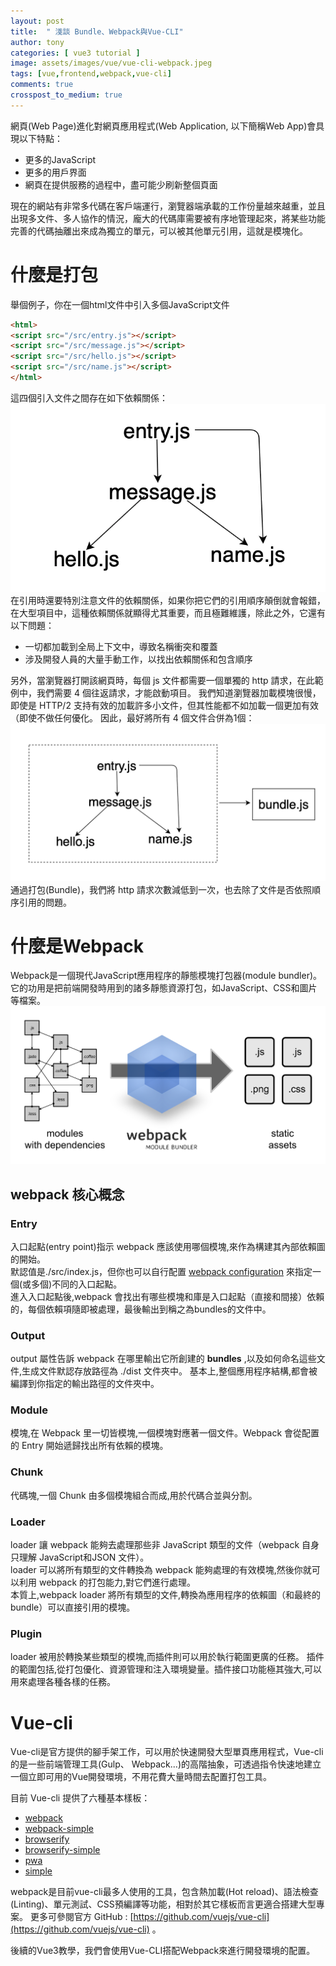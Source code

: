 ```yaml
---
layout: post
title:  " 淺談 Bundle、Webpack與Vue-CLI"
author: tony
categories: [ vue3 tutorial ]
image: assets/images/vue/vue-cli-webpack.jpeg
tags: [vue,frontend,webpack,vue-cli]
comments: true
crosspost_to_medium: true
---
```

網頁(Web Page)進化對網頁應用程式(Web Application, 以下簡稱Web App)會具現以下特點：
- 更多的JavaScript
- 更多的用戶界面
- 網頁在提供服務的過程中，盡可能少刷新整個頁面

現在的網站有非常多代碼在客戶端運行，瀏覽器端承載的工作份量越來越重，並且出現多文件、多人協作的情況，龐大的代碼庫需要被有序地管理起來，將某些功能完善的代碼抽離出來成為獨立的單元，可以被其他單元引用，這就是模塊化。

# 什麼是打包
舉個例子，你在一個html文件中引入多個JavaScript文件
```html
<html>
<script src="/src/entry.js"></script>
<script src="/src/message.js"></script>
<script src="/src/hello.js"></script>
<script src="/src/name.js"></script>
</html>
```
這四個引入文件之間存在如下依賴關係：  
![import-dependancy](../../assets/images/vue/import-dependency.jpg)
在引用時還要特別注意文件的依賴關係，如果你把它們的引用順序顛倒就會報錯，在大型項目中，這種依賴關係就顯得尤其重要，而且極難維護，除此之外，它還有以下問題：
- 一切都加載到全局上下文中，導致名稱衝突和覆蓋
- 涉及開發人員的大量手動工作，以找出依賴關係和包含順序

另外，當瀏覽器打開該網頁時，每個 js 文件都需要一個單獨的 http 請求，在此範例中，我們需要 4 個往返請求，才能啟動項目。
我們知道瀏覽器加載模塊很慢，即使是 HTTP/2 支持有效的加載許多小文件，但其性能都不如加載一個更加有效（即使不做任何優化。
因此，最好將所有 4 個文件合併為1個：  
![after-bundle](../../assets/images/vue/after-bundle.jpg)
通過打包(Bundle)，我們將 http 請求次數減低到一次，也去除了文件是否依照順序引用的問題。

# 什麼是Webpack
Webpack是一個現代JavaScript應用程序的靜態模塊打包器(module bundler)。它的功用是把前端開發時用到的諸多靜態資源打包，如JavaScript、CSS和圖片等檔案。  
![webpack-flow](../../assets/images/vue/webpack-flow.png)

## webpack 核心概念
### Entry 
入口起點(entry point)指示 webpack 應該使用哪個模塊,來作為構建其內部依賴圖的開始。  
默認值是./src/index.js，但你也可以自行配置 [webpack configuration](https://webpack.docschina.org/configuration) 來指定一個(或多個)不同的入口起點。  
進入入口起點後,webpack 會找出有哪些模塊和庫是入口起點（直接和間接）依賴的，每個依賴項隨即被處理，最後輸出到稱之為bundles的文件中。  
### Output 
output 屬性告訴 webpack 在哪里輸出它所創建的 __bundles__ ,以及如何命名這些文件,生成文件默認存放路徑為 ./dist 文件夾中。
基本上,整個應用程序結構,都會被編譯到你指定的輸出路徑的文件夾中。
### Module 
模塊,在 Webpack 里一切皆模塊,一個模塊對應著一個文件。Webpack 會從配置的 Entry 開始遞歸找出所有依賴的模塊。
### Chunk 
代碼塊,一個 Chunk 由多個模塊組合而成,用於代碼合並與分割。
### Loader 
loader 讓 webpack 能夠去處理那些非 JavaScript 類型的文件（webpack 自身只理解 JavaScript和JSON 文件）。  
loader 可以將所有類型的文件轉換為 webpack 能夠處理的有效模塊,然後你就可以利用 webpack 的打包能力,對它們進行處理。  
本質上,webpack loader 將所有類型的文件,轉換為應用程序的依賴圖（和最終的 bundle）可以直接引用的模塊。  
### Plugin 
loader 被用於轉換某些類型的模塊,而插件則可以用於執行範圍更廣的任務。
插件的範圍包括,從打包優化、資源管理和注入環境變量。插件接口功能極其強大,可以用來處理各種各樣的任務。

# Vue-cli
Vue-cli是官方提供的腳手架工作，可以用於快速開發大型單頁應用程式，Vue-cli的是一些前端管理工具(Gulp、 Webpack...)的高階抽象，可透過指令快速地建立一個立即可用的Vue開發環境，不用花費大量時間去配置打包工具。

目前 Vue-cli 提供了六種基本樣板：
- [webpack](https://github.com/vuejs-templates/webpack)
- [webpack-simple](https://github.com/vuejs-templates/webpack-simple)
- [browserify](https://github.com/vuejs-templates/browserify)
- [browserify-simple](https://github.com/vuejs-templates/browserify-simple)
- [pwa](https://github.com/vuejs-templates/pwa)
- [simple](https://github.com/vuejs-templates/simple)

webpack是目前vue-cli最多人使用的工具，包含熱加載(Hot reload)、語法檢查(Linting)、單元測試、CSS預編譯等功能，相對於其它樣板而言更適合搭建大型專案。
更多可參閱官方 GitHub : [https://github.com/vuejs/vue-cli](https://github.com/vuejs/vue-cli) 。

後續的Vue3教學，我們會使用Vue-CLI搭配Webpack來進行開發環境的配置。
